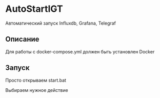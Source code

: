 # AutoStartIGT
Автоматический запуск Influxdb, Grafana, Telegraf 


## Описание
Для работы с docker-compose.yml должен быть установлен Docker


## Запуск
Просто открываем start.bat

Выбираем нужное действие
